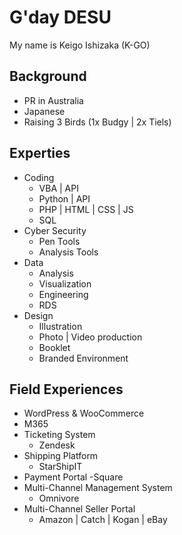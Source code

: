 # G'day DESU
  My name is Keigo Ishizaka (K-GO)


## Background 
  - PR in Australia 
  - Japanese
  - Raising 3 Birds (1x Budgy | 2x Tiels)

## Experties 
  - Coding
    - VBA | API
    - Python | API
    - PHP | HTML | CSS | JS
    - SQL
  - Cyber Security
    - Pen Tools
    - Analysis Tools
  - Data
    - Analysis
    - Visualization
    - Engineering
    - RDS
  - Design
    - Illustration
    - Photo | Video production
    - Booklet
    - Branded Environment

## Field Experiences
  - WordPress & WooCommerce
  - M365
  - Ticketing System
    - Zendesk
  - Shipping Platform
    - StarShipIT
  - Payment Portal
    -Square
  - Multi-Channel Management System
    - Omnivore
  - Multi-Channel Seller Portal
    - Amazon | Catch | Kogan | eBay
 


